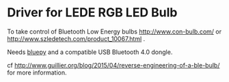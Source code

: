 # Driver for LEDE RGB LED Bulb

To take control of Bluetooth Low Energy bulbs http://www.con-bulb.com/ or http://www.szledetech.com/product_10067.html .

Needs [bluepy](https://github.com/IanHarvey/bluepy) and a compatible USB Bluetooth 4.0 dongle.

cf http://www.guillier.org/blog/2015/04/reverse-engineering-of-a-ble-bulb/ for more information.

